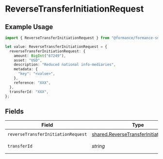 # ReverseTransferInitiationRequest

## Example Usage

```typescript
import { ReverseTransferInitiationRequest } from "@formance/formance-sdk/sdk/models/operations";

let value: ReverseTransferInitiationRequest = {
  reverseTransferInitiationRequest: {
    amount: BigInt("67249"),
    asset: "USD",
    description: "Reduced national info-mediaries",
    metadata: {
      "key": "<value>",
    },
    reference: "XXX",
  },
  transferId: "XXX",
};
```

## Fields

| Field                                                                                                     | Type                                                                                                      | Required                                                                                                  | Description                                                                                               | Example                                                                                                   |
| --------------------------------------------------------------------------------------------------------- | --------------------------------------------------------------------------------------------------------- | --------------------------------------------------------------------------------------------------------- | --------------------------------------------------------------------------------------------------------- | --------------------------------------------------------------------------------------------------------- |
| `reverseTransferInitiationRequest`                                                                        | [shared.ReverseTransferInitiationRequest](../../../sdk/models/shared/reversetransferinitiationrequest.md) | :heavy_check_mark:                                                                                        | N/A                                                                                                       |                                                                                                           |
| `transferId`                                                                                              | *string*                                                                                                  | :heavy_check_mark:                                                                                        | The transfer ID.                                                                                          | XXX                                                                                                       |